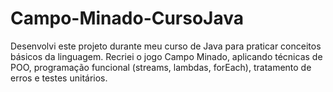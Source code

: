 # Campo-Minado-CursoJava
Desenvolvi este projeto durante meu curso de Java para praticar conceitos básicos da linguagem. Recriei o jogo Campo Minado, aplicando técnicas de POO, programação funcional (streams, lambdas, forEach), tratamento de erros e testes unitários.

